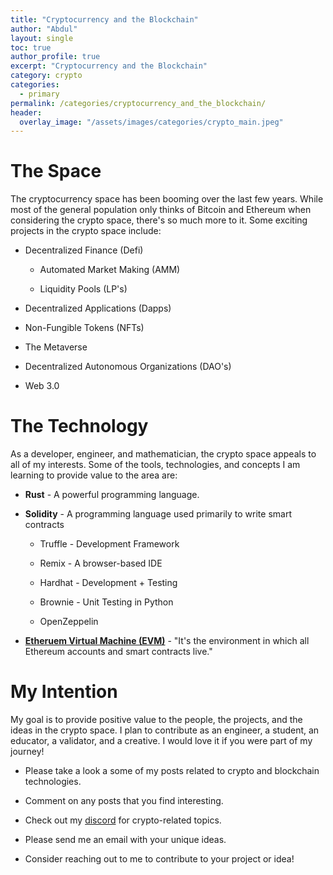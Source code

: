 ```yaml
---
title: "Cryptocurrency and the Blockchain"
author: "Abdul"
layout: single
toc: true
author_profile: true
excerpt: "Cryptocurrency and the Blockchain"
category: crypto
categories:
  - primary
permalink: /categories/cryptocurrency_and_the_blockchain/
header:
  overlay_image: "/assets/images/categories/crypto_main.jpeg"
---
```


# The Space

The cryptocurrency space has been booming over the last few years. While most of the general population only thinks of Bitcoin and Ethereum when considering the crypto space, there's so much more to it. Some exciting projects in the crypto space include:

-   Decentralized Finance (Defi)
    
    -   Automated Market Making (AMM)
        
    -   Liquidity Pools (LP's)
        
-   Decentralized Applications (Dapps)
    
-   Non-Fungible Tokens (NFTs)
    
-   The Metaverse
    
-   Decentralized Autonomous Organizations (DAO's)
    
-   Web 3.0
    

# The Technology

As a developer, engineer, and mathematician, the crypto space appeals to all of my interests. Some of the tools, technologies, and concepts I am learning to provide value to the area are:

-   **Rust** - A powerful programming language.
    
-   **Solidity** - A programming language used primarily to write smart contracts
    
    -   Truffle - Development Framework
        
    -   Remix - A browser-based IDE
        
    -   Hardhat - Development + Testing
        
    -   Brownie - Unit Testing in Python
        
    -   OpenZeppelin
        
-   [**Etheruem Virtual Machine (EVM)**](https://ethereum.org/en/developers/docs/evm/)  - "It's the environment in which all Ethereum accounts and smart contracts live."
    

# My Intention

My goal is to provide positive value to the people, the projects, and the ideas in the crypto space. I plan to contribute as an engineer, a student, an educator, a validator, and a creative. I would love it if you were part of my journey!

-   Please take a look a some of my posts related to crypto and blockchain technologies.
    
-   Comment on any posts that you find interesting.
    
-   Check out my [discord](https://discord.gg/BKa8u65834) for crypto-related topics.
    
-   Please send me an email with your unique ideas.
    
-   Consider reaching out to me to contribute to your project or idea!